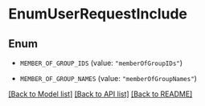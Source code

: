 # EnumUserRequestInclude

## Enum


* `MEMBER_OF_GROUP_IDS` (value: `"memberOfGroupIDs"`)

* `MEMBER_OF_GROUP_NAMES` (value: `"memberOfGroupNames"`)


[[Back to Model list]](../README.md#documentation-for-models) [[Back to API list]](../README.md#documentation-for-api-endpoints) [[Back to README]](../README.md)


